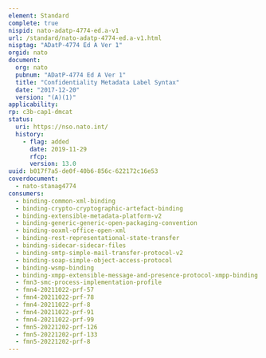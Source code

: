 ```yaml
---
element: Standard
complete: true
nispid: nato-adatp-4774-ed.a-v1
url: /standard/nato-adatp-4774-ed.a-v1.html
nisptag: "ADatP-4774 Ed A Ver 1"
orgid: nato
document:
  org: nato
  pubnum: "ADatP-4774 Ed A Ver 1"
  title: "Confidentiality Metadata Label Syntax"
  date: "2017-12-20"
  version: "(A)(1)"
applicability:
rp: c3b-cap1-dmcat
status:
  uri: https://nso.nato.int/
  history: 
    - flag: added
      date: 2019-11-29
      rfcp: 
      version: 13.0
uuid: b017f7a5-de0f-40b6-856c-622172c16e53
coverdocument:
  - nato-stanag4774
consumers:
  - binding-common-xml-binding
  - binding-crypto-cryptographic-artefact-binding
  - binding-extensible-metadata-platform-v2
  - binding-generic-generic-open-packaging-convention
  - binding-ooxml-office-open-xml
  - binding-rest-representational-state-transfer
  - binding-sidecar-sidecar-files
  - binding-smtp-simple-mail-transfer-protocol-v2
  - binding-soap-simple-object-access-protocol
  - binding-wsmp-binding
  - binding-xmpp-extensible-message-and-presence-protocol-xmpp-binding
  - fmn3-smc-process-implementation-profile
  - fmn4-20211022-prf-57
  - fmn4-20211022-prf-78
  - fmn4-20211022-prf-8
  - fmn4-20211022-prf-91
  - fmn4-20211022-prf-99
  - fmn5-20221202-prf-126
  - fmn5-20221202-prf-133
  - fmn5-20221202-prf-8
---
```

